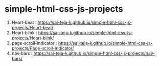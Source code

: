 # simple-html-css-js-projects

1. Heart-beat : https://sai-teja-k.github.io/simple-html-css-js-projects/Heart-beat/<br/>
2. Heart-blink : https://sai-teja-k.github.io/simple-html-css-js-projects/Heart-blink/ <br/>
3. page-scroll-indicator : https://sai-teja-k.github.io/simple-html-css-js-projects/Page-scroll-indicator/ <br/>
4. nav-bars : https://sai-teja-k.github.io/simple-html-css-js-projects/nav-bars/
